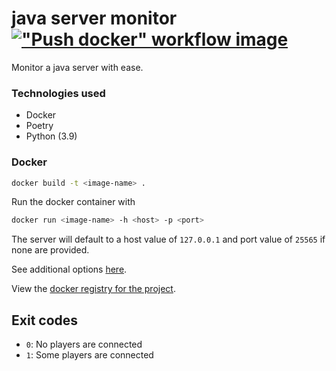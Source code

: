 # java server monitor [!["Push docker" workflow image](https://github.com/Smarter-Servers/server-monitor/actions/workflows/push-docker-image.yml/badge.svg)](https://github.com/Smarter-Servers/server-monitor/actions/workflows/push-docker-image.yml)
Monitor a java server with ease.

### Technologies used
  - Docker
  - Poetry
  - Python (3.9)

### Docker
```bash
docker build -t <image-name> .
```

Run the docker container with
```bash
docker run <image-name> -h <host> -p <port>
```
The server will default to a host value of `127.0.0.1` and port value of `25565` if none are provided.

See additional options [here](https://docs.docker.com/engine/reference/run/#docker-run-reference).

View the [docker registry for the project]().

## Exit codes
  - `0`: No players are connected
  - `1`: Some players are connected